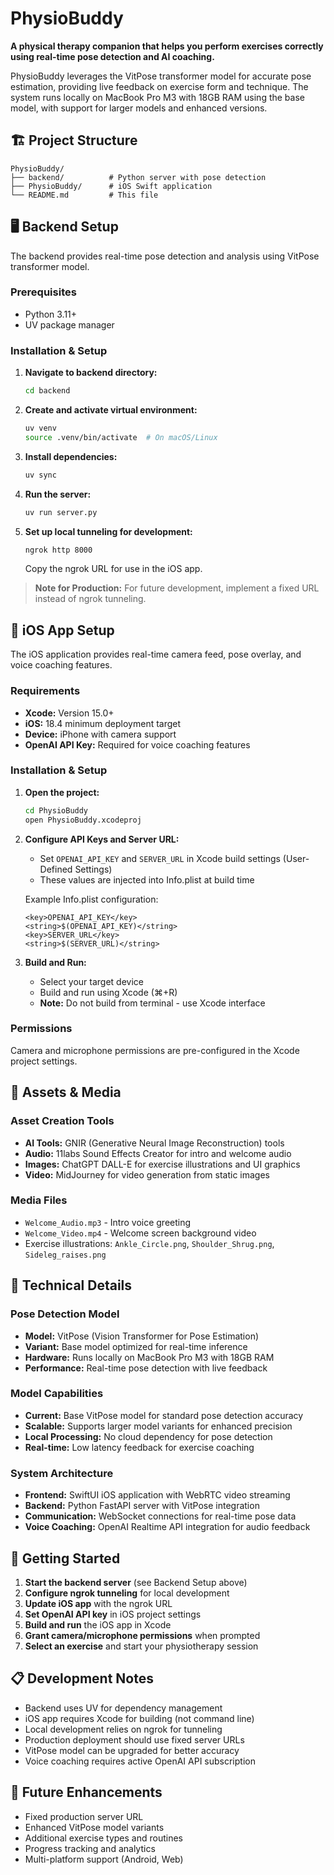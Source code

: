 # PhysioBuddy

**A physical therapy companion that helps you perform exercises correctly using real-time pose detection and AI coaching.**

PhysioBuddy leverages the VitPose transformer model for accurate pose estimation, providing live feedback on exercise form and technique. The system runs locally on MacBook Pro M3 with 18GB RAM using the base model, with support for larger models and enhanced versions.

## 🏗️ Project Structure

```
PhysioBuddy/
├── backend/          # Python server with pose detection
├── PhysioBuddy/      # iOS Swift application
└── README.md         # This file
```

## 🖥️ Backend Setup

The backend provides real-time pose detection and analysis using VitPose transformer model.

### Prerequisites
- Python 3.11+
- UV package manager

### Installation & Setup

1. **Navigate to backend directory:**
   ```bash
   cd backend
   ```

2. **Create and activate virtual environment:**
   ```bash
   uv venv
   source .venv/bin/activate  # On macOS/Linux
   ```

3. **Install dependencies:**
   ```bash
   uv sync
   ```

4. **Run the server:**
   ```bash
   uv run server.py
   ```

5. **Set up local tunneling for development:**
   ```bash
   ngrok http 8000
   ```
   Copy the ngrok URL for use in the iOS app.

> **Note for Production:** For future development, implement a fixed URL instead of ngrok tunneling.

## 📱 iOS App Setup

The iOS application provides real-time camera feed, pose overlay, and voice coaching features.

### Requirements
- **Xcode:** Version 15.0+ 
- **iOS:** 18.4 minimum deployment target
- **Device:** iPhone with camera support
- **OpenAI API Key:** Required for voice coaching features

### Installation & Setup

1. **Open the project:**
   ```bash
   cd PhysioBuddy
   open PhysioBuddy.xcodeproj
   ```

2. **Configure API Keys and Server URL:**
   - Set `OPENAI_API_KEY` and `SERVER_URL` in Xcode build settings (User-Defined Settings)
   - These values are injected into Info.plist at build time
   
   Example Info.plist configuration:
   ```plist
   <key>OPENAI_API_KEY</key>
   <string>$(OPENAI_API_KEY)</string>
   <key>SERVER_URL</key>
   <string>$(SERVER_URL)</string>
   ```

3. **Build and Run:**
   - Select your target device
   - Build and run using Xcode (⌘+R)
   - **Note:** Do not build from terminal - use Xcode interface

### Permissions
Camera and microphone permissions are pre-configured in the Xcode project settings.

## 🎨 Assets & Media

### Asset Creation Tools
- **AI Tools:** GNIR (Generative Neural Image Reconstruction) tools
- **Audio:** 11labs Sound Effects Creator for intro and welcome audio
- **Images:** ChatGPT DALL-E for exercise illustrations and UI graphics
- **Video:** MidJourney for video generation from static images

### Media Files
- `Welcome_Audio.mp3` - Intro voice greeting
- `Welcome_Video.mp4` - Welcome screen background video
- Exercise illustrations: `Ankle_Circle.png`, `Shoulder_Shrug.png`, `Sideleg_raises.png`

## 🤖 Technical Details

### Pose Detection Model
- **Model:** VitPose (Vision Transformer for Pose Estimation)
- **Variant:** Base model optimized for real-time inference
- **Hardware:** Runs locally on MacBook Pro M3 with 18GB RAM
- **Performance:** Real-time pose detection with live feedback

### Model Capabilities
- **Current:** Base VitPose model for standard pose detection accuracy
- **Scalable:** Supports larger model variants for enhanced precision
- **Local Processing:** No cloud dependency for pose detection
- **Real-time:** Low latency feedback for exercise coaching

### System Architecture
- **Frontend:** SwiftUI iOS application with WebRTC video streaming
- **Backend:** Python FastAPI server with VitPose integration
- **Communication:** WebSocket connections for real-time pose data
- **Voice Coaching:** OpenAI Realtime API integration for audio feedback

## 🚀 Getting Started

1. **Start the backend server** (see Backend Setup above)
2. **Configure ngrok tunneling** for local development
3. **Update iOS app** with the ngrok URL
4. **Set OpenAI API key** in iOS project settings
5. **Build and run** the iOS app in Xcode
6. **Grant camera/microphone permissions** when prompted
7. **Select an exercise** and start your physiotherapy session

## 📋 Development Notes

- Backend uses UV for dependency management
- iOS app requires Xcode for building (not command line)
- Local development relies on ngrok for tunneling
- Production deployment should use fixed server URLs
- VitPose model can be upgraded for better accuracy
- Voice coaching requires active OpenAI API subscription

## 🔮 Future Enhancements

- Fixed production server URL
- Enhanced VitPose model variants
- Additional exercise types and routines
- Progress tracking and analytics
- Multi-platform support (Android, Web)